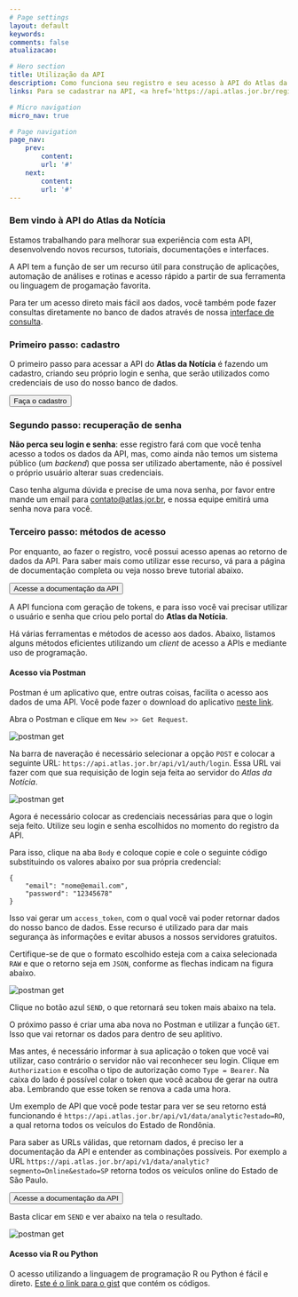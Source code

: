 ```yaml
---
# Page settings
layout: default
keywords:
comments: false
atualizacao:

# Hero section
title: Utilização da API
description: Como funciona seu registro e seu acesso à API do Atlas da Notícia
links: Para se cadastrar na API, <a href='https://api.atlas.jor.br/register' target='_blank'>clique aqui</a>.

# Micro navigation
micro_nav: true

# Page navigation
page_nav:
    prev:
        content:
        url: '#'
    next:
        content:
        url: '#'
---
```


### Bem vindo à API do Atlas da Notícia

Estamos trabalhando para melhorar sua experiência com esta API, desenvolvendo novos recursos, tutoriais, documentações e interfaces.

A API tem a função de ser um recurso útil para construção de aplicações, automação de análises e rotinas e acesso rápido a partir de sua ferramenta ou linguagem de progamação favorita.

Para ter um acesso direto mais fácil aos dados, você também pode fazer consultas diretamente no banco de dados através de nossa [interface de consulta](https://www.atlas.jor.br/plataforma/consulta/).

### Primeiro passo: cadastro
O primeiro passo para acessar a API do **Atlas da Notícia** é fazendo um cadastro, criando seu próprio login e senha, que serão utilizados como credenciais de uso do nosso banco de dados.

<a href="https://api.atlas.jor.br/register"><button class="btn btn--dark btn--rounded btn--w-icon"> Faça o cadastro </button></a>

### Segundo passo: recuperação de senha

**Não perca seu login e senha**: esse registro fará com que você tenha acesso a todos os dados da API, mas, como ainda não temos um sistema público (um _backend_) que possa ser utilizado abertamente, não é possível o próprio usuário alterar suas credenciais.  

Caso tenha alguma dúvida e precise de uma nova senha, por favor entre mande um email para [contato@atlas.jor.br](mailto:contato@atlas.jor.br), e nossa equipe emitirá uma senha nova para você.

### Terceiro passo: métodos de acesso
Por enquanto, ao fazer o registro, você possui acesso apenas ao retorno de dados da API. Para saber mais como utilizar esse recurso, vá para a página de documentação completa ou veja nosso breve tutorial abaixo.

<a href="https://api.atlas.jor.br/docs"><button class="btn btn--dark btn--rounded btn--w-icon"> Acesse a documentação da API </button></a>

A API funciona com geração de tokens, e para isso você vai precisar utilizar o usuário e senha que criou pelo portal do **Atlas da Notícia**.

Há várias ferramentas e métodos de acesso aos dados. Abaixo, listamos alguns métodos eficientes utilizando um _client_ de acesso a APIs e mediante uso de programação.

#### Acesso via Postman

Postman é um aplicativo que, entre outras coisas, facilita o acesso aos dados de uma API. Você pode fazer o download do aplicativo [neste link](https://www.getpostman.com/).

Abra o Postman e clique em `New >> Get Request`.

![postman get](../../graficos/postman_get.png)

Na barra de naveração é necessário selecionar a opção `POST` e colocar a seguinte URL: `https://api.atlas.jor.br/api/v1/auth/login`. Essa URL vai fazer com que sua requisição de login seja feita ao servidor do *Atlas da Notícia*.

![postman get](../../graficos/postman_barra_nav.png)

Agora é necessário colocar as credenciais necessárias para que o login seja feito. Utilize seu login e senha escolhidos no momento do registro da API.

Para isso, clique na aba `Body` e coloque copie e cole o seguinte código substituindo os valores abaixo por sua própria credencial:


```
{
    "email": "nome@email.com",
    "password": "12345678"
}
```  

Isso vai gerar um `access_token`, com o qual você vai poder retornar dados do nosso banco de dados. Esse recurso é utilizado para dar mais segurança às informações e evitar abusos a nossos servidores gratuitos.

Certifique-se de que o formato escolhido esteja com a caixa selecionada `RAW` e que o retorno seja em `JSON`, conforme as flechas indicam na figura abaixo.

![postman get](../../graficos/postman_bearer.png)

Clique no botão azul `SEND`, o que retornará seu token mais abaixo na tela.

O próximo passo é criar uma aba nova no Postman e utilizar a função `GET`. Isso que vai retornar os dados para dentro de seu aplitivo.

Mas antes, é necessário informar à sua aplicação o token que você vai utilizar, caso contrário o servidor não vai reconhecer seu login. Clique em `Authorization` e escolha o tipo de autorização como `Type = Bearer`. Na caixa do lado
é possível colar o token que você acabou de gerar na outra aba. Lembrando que esse token se renova a cada uma hora.

Um exemplo de API que você pode testar para ver se seu retorno está funcionando é `https://api.atlas.jor.br/api/v1/data/analytic?estado=RO`, a qual retorna todos os veículos do Estado de Rondônia.

Para saber as URLs válidas, que retornam dados, é preciso ler a documentação da API e entender as combinações possíveis. Por exemplo a URL `https://api.atlas.jor.br/api/v1/data/analytic?segmento=Online&estado=SP` retorna todos os veículos online do Estado de São Paulo.

<a href="https://api.atlas.jor.br/docs"><button class="btn btn--dark btn--rounded btn--w-icon"> Acesse a documentação da API </button></a>

Basta clicar em `SEND` e ver abaixo na tela o resultado.

![postman get](../../graficos/postman_results.png)

#### Acesso via R ou Python

O acesso utilizando a linguagem de programação R ou Python é fácil e direto. [Este é o link para o gist](https://gist.github.com/voltdatalab/f7b5bdd2fc430c791746a39d99319406) que contém os códigos.
